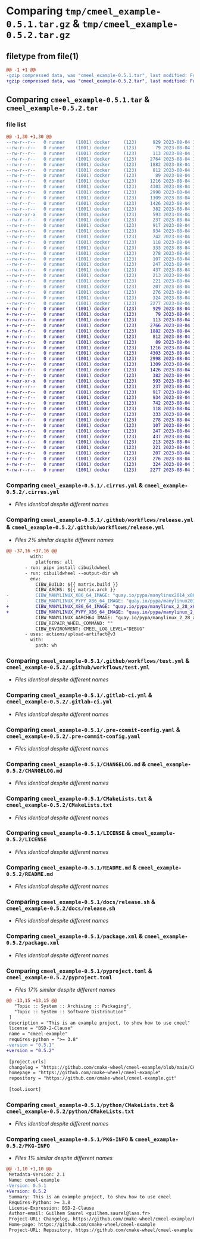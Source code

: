 # Comparing `tmp/cmeel_example-0.5.1.tar.gz` & `tmp/cmeel_example-0.5.2.tar.gz`

## filetype from file(1)

```diff
@@ -1 +1 @@
-gzip compressed data, was "cmeel_example-0.5.1.tar", last modified: Fri Aug  4 16:32:46 2023, max compression
+gzip compressed data, was "cmeel_example-0.5.2.tar", last modified: Fri Aug  4 16:35:31 2023, max compression
```

## Comparing `cmeel_example-0.5.1.tar` & `cmeel_example-0.5.2.tar`

### file list

```diff
@@ -1,30 +1,30 @@
--rw-r--r--   0 runner    (1001) docker     (123)      929 2023-08-04 16:32:42.145391 cmeel_example-0.5.1/.cirrus.yml
--rw-r--r--   0 runner    (1001) docker     (123)       79 2023-08-04 16:32:42.145391 cmeel_example-0.5.1/.git-blame-ignore-revs
--rw-r--r--   0 runner    (1001) docker     (123)      113 2023-08-04 16:32:42.145391 cmeel_example-0.5.1/.github/dependabot.yml
--rw-r--r--   0 runner    (1001) docker     (123)     2764 2023-08-04 16:32:42.145391 cmeel_example-0.5.1/.github/workflows/release.yml
--rw-r--r--   0 runner    (1001) docker     (123)     1882 2023-08-04 16:32:42.145391 cmeel_example-0.5.1/.github/workflows/test.yml
--rw-r--r--   0 runner    (1001) docker     (123)      812 2023-08-04 16:32:42.145391 cmeel_example-0.5.1/.gitlab-ci.yml
--rw-r--r--   0 runner    (1001) docker     (123)       89 2023-08-04 16:32:42.145391 cmeel_example-0.5.1/.gitmodules
--rw-r--r--   0 runner    (1001) docker     (123)     1216 2023-08-04 16:32:42.145391 cmeel_example-0.5.1/.pre-commit-config.yaml
--rw-r--r--   0 runner    (1001) docker     (123)     4303 2023-08-04 16:32:42.145391 cmeel_example-0.5.1/CHANGELOG.md
--rw-r--r--   0 runner    (1001) docker     (123)     2998 2023-08-04 16:32:42.145391 cmeel_example-0.5.1/CMakeLists.txt
--rw-r--r--   0 runner    (1001) docker     (123)     1309 2023-08-04 16:32:42.145391 cmeel_example-0.5.1/LICENSE
--rw-r--r--   0 runner    (1001) docker     (123)     1426 2023-08-04 16:32:42.145391 cmeel_example-0.5.1/README.md
--rw-r--r--   0 runner    (1001) docker     (123)      382 2023-08-04 16:32:42.145391 cmeel_example-0.5.1/docs/release.md
--rwxr-xr-x   0 runner    (1001) docker     (123)      593 2023-08-04 16:32:42.145391 cmeel_example-0.5.1/docs/release.sh
--rw-r--r--   0 runner    (1001) docker     (123)      237 2023-08-04 16:32:42.149391 cmeel_example-0.5.1/include/cmeel/example/adder.hpp
--rw-r--r--   0 runner    (1001) docker     (123)      917 2023-08-04 16:32:42.149391 cmeel_example-0.5.1/package.xml
--rw-r--r--   0 runner    (1001) docker     (123)      934 2023-08-04 16:32:42.149391 cmeel_example-0.5.1/pyproject.toml
--rw-r--r--   0 runner    (1001) docker     (123)      742 2023-08-04 16:32:42.149391 cmeel_example-0.5.1/python/CMakeLists.txt
--rw-r--r--   0 runner    (1001) docker     (123)      118 2023-08-04 16:32:42.149391 cmeel_example-0.5.1/python/cmeel_example/__init__.py
--rw-r--r--   0 runner    (1001) docker     (123)      333 2023-08-04 16:32:42.149391 cmeel_example-0.5.1/python/cmeel_example/mult.py
--rw-r--r--   0 runner    (1001) docker     (123)      278 2023-08-04 16:32:42.149391 cmeel_example-0.5.1/python/module.cpp
--rw-r--r--   0 runner    (1001) docker     (123)      107 2023-08-04 16:32:42.149391 cmeel_example-0.5.1/setup.cfg
--rw-r--r--   0 runner    (1001) docker     (123)      247 2023-08-04 16:32:42.149391 cmeel_example-0.5.1/src/adder.cpp
--rw-r--r--   0 runner    (1001) docker     (123)      437 2023-08-04 16:32:42.149391 cmeel_example-0.5.1/src/main.cpp
--rw-r--r--   0 runner    (1001) docker     (123)      213 2023-08-04 16:32:42.149391 cmeel_example-0.5.1/tests/CMakeLists.txt
--rw-r--r--   0 runner    (1001) docker     (123)      221 2023-08-04 16:32:42.149391 cmeel_example-0.5.1/tests/add.cpp
--rw-r--r--   0 runner    (1001) docker     (123)      207 2023-08-04 16:32:42.149391 cmeel_example-0.5.1/tests/python/CMakeLists.txt
--rw-r--r--   0 runner    (1001) docker     (123)      276 2023-08-04 16:32:42.149391 cmeel_example-0.5.1/tests/python/test_add.py
--rw-r--r--   0 runner    (1001) docker     (123)      324 2023-08-04 16:32:42.149391 cmeel_example-0.5.1/tests/python/test_doc.py
--rw-r--r--   0 runner    (1001) docker     (123)     2277 2023-08-04 16:32:46.789613 cmeel_example-0.5.1/PKG-INFO
+-rw-r--r--   0 runner    (1001) docker     (123)      929 2023-08-04 16:35:25.398231 cmeel_example-0.5.2/.cirrus.yml
+-rw-r--r--   0 runner    (1001) docker     (123)       79 2023-08-04 16:35:25.398231 cmeel_example-0.5.2/.git-blame-ignore-revs
+-rw-r--r--   0 runner    (1001) docker     (123)      113 2023-08-04 16:35:25.398231 cmeel_example-0.5.2/.github/dependabot.yml
+-rw-r--r--   0 runner    (1001) docker     (123)     2766 2023-08-04 16:35:25.398231 cmeel_example-0.5.2/.github/workflows/release.yml
+-rw-r--r--   0 runner    (1001) docker     (123)     1882 2023-08-04 16:35:25.398231 cmeel_example-0.5.2/.github/workflows/test.yml
+-rw-r--r--   0 runner    (1001) docker     (123)      812 2023-08-04 16:35:25.398231 cmeel_example-0.5.2/.gitlab-ci.yml
+-rw-r--r--   0 runner    (1001) docker     (123)       89 2023-08-04 16:35:25.398231 cmeel_example-0.5.2/.gitmodules
+-rw-r--r--   0 runner    (1001) docker     (123)     1216 2023-08-04 16:35:25.398231 cmeel_example-0.5.2/.pre-commit-config.yaml
+-rw-r--r--   0 runner    (1001) docker     (123)     4303 2023-08-04 16:35:25.398231 cmeel_example-0.5.2/CHANGELOG.md
+-rw-r--r--   0 runner    (1001) docker     (123)     2998 2023-08-04 16:35:25.398231 cmeel_example-0.5.2/CMakeLists.txt
+-rw-r--r--   0 runner    (1001) docker     (123)     1309 2023-08-04 16:35:25.398231 cmeel_example-0.5.2/LICENSE
+-rw-r--r--   0 runner    (1001) docker     (123)     1426 2023-08-04 16:35:25.398231 cmeel_example-0.5.2/README.md
+-rw-r--r--   0 runner    (1001) docker     (123)      382 2023-08-04 16:35:25.398231 cmeel_example-0.5.2/docs/release.md
+-rwxr-xr-x   0 runner    (1001) docker     (123)      593 2023-08-04 16:35:25.398231 cmeel_example-0.5.2/docs/release.sh
+-rw-r--r--   0 runner    (1001) docker     (123)      237 2023-08-04 16:35:25.398231 cmeel_example-0.5.2/include/cmeel/example/adder.hpp
+-rw-r--r--   0 runner    (1001) docker     (123)      917 2023-08-04 16:35:25.398231 cmeel_example-0.5.2/package.xml
+-rw-r--r--   0 runner    (1001) docker     (123)      934 2023-08-04 16:35:25.398231 cmeel_example-0.5.2/pyproject.toml
+-rw-r--r--   0 runner    (1001) docker     (123)      742 2023-08-04 16:35:25.398231 cmeel_example-0.5.2/python/CMakeLists.txt
+-rw-r--r--   0 runner    (1001) docker     (123)      118 2023-08-04 16:35:25.398231 cmeel_example-0.5.2/python/cmeel_example/__init__.py
+-rw-r--r--   0 runner    (1001) docker     (123)      333 2023-08-04 16:35:25.398231 cmeel_example-0.5.2/python/cmeel_example/mult.py
+-rw-r--r--   0 runner    (1001) docker     (123)      278 2023-08-04 16:35:25.398231 cmeel_example-0.5.2/python/module.cpp
+-rw-r--r--   0 runner    (1001) docker     (123)      107 2023-08-04 16:35:25.398231 cmeel_example-0.5.2/setup.cfg
+-rw-r--r--   0 runner    (1001) docker     (123)      247 2023-08-04 16:35:25.398231 cmeel_example-0.5.2/src/adder.cpp
+-rw-r--r--   0 runner    (1001) docker     (123)      437 2023-08-04 16:35:25.398231 cmeel_example-0.5.2/src/main.cpp
+-rw-r--r--   0 runner    (1001) docker     (123)      213 2023-08-04 16:35:25.398231 cmeel_example-0.5.2/tests/CMakeLists.txt
+-rw-r--r--   0 runner    (1001) docker     (123)      221 2023-08-04 16:35:25.398231 cmeel_example-0.5.2/tests/add.cpp
+-rw-r--r--   0 runner    (1001) docker     (123)      207 2023-08-04 16:35:25.398231 cmeel_example-0.5.2/tests/python/CMakeLists.txt
+-rw-r--r--   0 runner    (1001) docker     (123)      276 2023-08-04 16:35:25.398231 cmeel_example-0.5.2/tests/python/test_add.py
+-rw-r--r--   0 runner    (1001) docker     (123)      324 2023-08-04 16:35:25.398231 cmeel_example-0.5.2/tests/python/test_doc.py
+-rw-r--r--   0 runner    (1001) docker     (123)     2277 2023-08-04 16:35:31.242354 cmeel_example-0.5.2/PKG-INFO
```

### Comparing `cmeel_example-0.5.1/.cirrus.yml` & `cmeel_example-0.5.2/.cirrus.yml`

 * *Files identical despite different names*

### Comparing `cmeel_example-0.5.1/.github/workflows/release.yml` & `cmeel_example-0.5.2/.github/workflows/release.yml`

 * *Files 2% similar despite different names*

```diff
@@ -37,16 +37,16 @@
         with:
           platforms: all
       - run: pipx install cibuildwheel
       - run: cibuildwheel --output-dir wh
         env:
           CIBW_BUILD: ${{ matrix.build }}
           CIBW_ARCHS: ${{ matrix.arch }}
-          CIBW_MANYLINUX_X86_64_IMAGE: "quay.io/pypa/manylinux2014_x86_64"
-          CIBW_MANYLINUX_PYPY_X86_64_IMAGE: "quay.io/pypa/manylinux2014_x86_64"
+          CIBW_MANYLINUX_X86_64_IMAGE: "quay.io/pypa/manylinux_2_28_x86_64"
+          CIBW_MANYLINUX_PYPY_X86_64_IMAGE: "quay.io/pypa/manylinux_2_28_x86_64"
           CIBW_MANYLINUX_AARCH64_IMAGE: "quay.io/pypa/manylinux_2_28_aarch64"
           CIBW_REPAIR_WHEEL_COMMAND: ""
           CIBW_ENVIRONMENT: CMEEL_LOG_LEVEL="DEBUG"
       - uses: actions/upload-artifact@v3
         with:
           path: wh
```

### Comparing `cmeel_example-0.5.1/.github/workflows/test.yml` & `cmeel_example-0.5.2/.github/workflows/test.yml`

 * *Files identical despite different names*

### Comparing `cmeel_example-0.5.1/.gitlab-ci.yml` & `cmeel_example-0.5.2/.gitlab-ci.yml`

 * *Files identical despite different names*

### Comparing `cmeel_example-0.5.1/.pre-commit-config.yaml` & `cmeel_example-0.5.2/.pre-commit-config.yaml`

 * *Files identical despite different names*

### Comparing `cmeel_example-0.5.1/CHANGELOG.md` & `cmeel_example-0.5.2/CHANGELOG.md`

 * *Files identical despite different names*

### Comparing `cmeel_example-0.5.1/CMakeLists.txt` & `cmeel_example-0.5.2/CMakeLists.txt`

 * *Files identical despite different names*

### Comparing `cmeel_example-0.5.1/LICENSE` & `cmeel_example-0.5.2/LICENSE`

 * *Files identical despite different names*

### Comparing `cmeel_example-0.5.1/README.md` & `cmeel_example-0.5.2/README.md`

 * *Files identical despite different names*

### Comparing `cmeel_example-0.5.1/docs/release.sh` & `cmeel_example-0.5.2/docs/release.sh`

 * *Files identical despite different names*

### Comparing `cmeel_example-0.5.1/package.xml` & `cmeel_example-0.5.2/package.xml`

 * *Files identical despite different names*

### Comparing `cmeel_example-0.5.1/pyproject.toml` & `cmeel_example-0.5.2/pyproject.toml`

 * *Files 17% similar despite different names*

```diff
@@ -13,15 +13,15 @@
   "Topic :: System :: Archiving :: Packaging",
   "Topic :: System :: Software Distribution"
 ]
 description = "This is an example project, to show how to use cmeel"
 license = "BSD-2-Clause"
 name = "cmeel-example"
 requires-python = ">= 3.8"
-version = "0.5.1"
+version = "0.5.2"
 
 [project.urls]
 changelog = "https://github.com/cmake-wheel/cmeel-example/blob/main/CHANGELOG.md"
 homepage = "https://github.com/cmake-wheel/cmeel-example"
 repository = "https://github.com/cmake-wheel/cmeel-example.git"
 
 [tool.isort]
```

### Comparing `cmeel_example-0.5.1/python/CMakeLists.txt` & `cmeel_example-0.5.2/python/CMakeLists.txt`

 * *Files identical despite different names*

### Comparing `cmeel_example-0.5.1/PKG-INFO` & `cmeel_example-0.5.2/PKG-INFO`

 * *Files 1% similar despite different names*

```diff
@@ -1,10 +1,10 @@
 Metadata-Version: 2.1
 Name: cmeel-example
-Version: 0.5.1
+Version: 0.5.2
 Summary: This is an example project, to show how to use cmeel
 Requires-Python: >= 3.8
 License-Expression: BSD-2-Clause
 Author-email: Guilhem Saurel <guilhem.saurel@laas.fr>
 Project-URL: Changelog, https://github.com/cmake-wheel/cmeel-example/blob/main/CHANGELOG.md
 Home-page: https://github.com/cmake-wheel/cmeel-example
 Project-URL: Repository, https://github.com/cmake-wheel/cmeel-example.git
```


